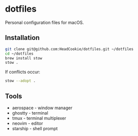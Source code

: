 # dotfiles

Personal configuration files for macOS.

## Installation

```bash
git clone git@github.com:HeadCookie/dotfiles.git ~/dotfiles
cd ~/dotfiles
brew install stow
stow .
```

If conflicts occur:
```bash
stow --adopt .
```

## Tools

- aerospace - window manager
- ghostty - terminal
- tmux - terminal multiplexer
- neovim - editor
- starship - shell prompt
